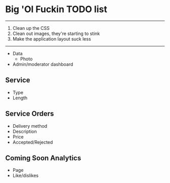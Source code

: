 # Big 'Ol Fuckin TODO list
---

  1. Clean up the CSS
  1. Clean out images, they're starting to stink
  1. Make the application layout suck less

---
 * Data
   * Photo
 * Admin/moderator dashboard
   
Service 
---
 * Type
 * Length

Service Orders
---
 * Delivery method
 * Description
 * Price
 * Accepted/Rejected

Coming Soon Analytics
---
 * Page
 * Like/dislikes
